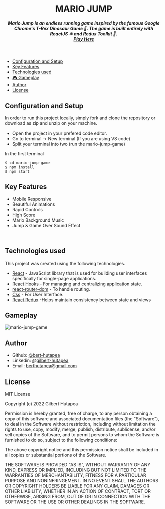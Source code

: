<H1 align ="center" > MARIO JUMP  </h1>
<h5  align ="center"> 
Mario Jump is an endless running game inspired by the famous Google Chrome's T-Rex Dinosaur Game 🦖.  
The game is built entirely with ReactJS ⚛ and Redux Toolkit 🔧.  <br/>
<a href="">Play Here</a> </h5>
<br/>

  * [Configuration and Setup](#configuration-and-setup)
  * [Key Features](#key-features)
  * [Technologies used](#technologies-used)
  * [🎮 Gameplay ](#gameplay )
  * [Author](#author)
  * [License](#license)



## Configuration and Setup

In order to run this project locally, simply fork and clone the repository or download as zip and unzip on your machine.

- Open the project in your prefered code editor.
- Go to terminal -> New terminal (If you are using VS code)
- Split your terminal into two (run the mario-jump-game)

In the first terminal

```
$ cd mario-jump-game
$ npm install 
$ npm start

```
##  Key Features

- Mobile Responsive 
- Beautiful Animations 
- Rapid Controls
- High Score
- Mario Background Music
- Jump & Game Over Sound Effect

<br/>

##  Technologies used

This project was created using the following technologies.

- [React](https://www.npmjs.com/package/react) - JavaScript library that is used for building user interfaces specifically for single-page applications.
- [React Hooks  ](https://reactjs.org/docs/hooks-intro.html) - For managing and centralizing application state.
- [react-router-dom](https://www.npmjs.com/package/react-router-dom) - To handle routing.
- [Css](https://developer.mozilla.org/en-US/docs/Web/CSS) - For User Interface.
- [React Redux](https://react-redux.js.org/) -Helps maintain consistency between state and views
 
 ##  Gameplay 

![mario-jump-game](https://user-images.githubusercontent.com/111676859/235500789-7561dfe0-642b-41b2-bb6a-8274c158c0fc.gif)

## Author

- Github: [@bert-hutapea](https://github.com/berthutapea)
- Linkedin: [@gilbert-hutapea](https://www.linkedin.com/in/gilberthutapea/)
- Email: [berthutapea@gmail.com](mailto:berthutapea@gmail.com)

## License

MIT License

Copyright (c) 2022 Gilbert Hutapea

Permission is hereby granted, free of charge, to any person obtaining a copy
of this software and associated documentation files (the "Software"), to deal
in the Software without restriction, including without limitation the rights
to use, copy, modify, merge, publish, distribute, sublicense, and/or sell
copies of the Software, and to permit persons to whom the Software is
furnished to do so, subject to the following conditions:

The above copyright notice and this permission notice shall be included in all
copies or substantial portions of the Software.

THE SOFTWARE IS PROVIDED "AS IS", WITHOUT WARRANTY OF ANY KIND, EXPRESS OR
IMPLIED, INCLUDING BUT NOT LIMITED TO THE WARRANTIES OF MERCHANTABILITY,
FITNESS FOR A PARTICULAR PURPOSE AND NONINFRINGEMENT. IN NO EVENT SHALL THE
AUTHORS OR COPYRIGHT HOLDERS BE LIABLE FOR ANY CLAIM, DAMAGES OR OTHER
LIABILITY, WHETHER IN AN ACTION OF CONTRACT, TORT OR OTHERWISE, ARISING FROM,
OUT OF OR IN CONNECTION WITH THE SOFTWARE OR THE USE OR OTHER DEALINGS IN THE
SOFTWARE.